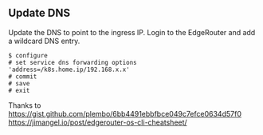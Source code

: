 ## Update DNS
Update the DNS to point to the ingress IP.
Login to the EdgeRouter and add a wildcard DNS entry. 

```
$ configure
# set service dns forwarding options 'address=/k8s.home.ip/192.168.x.x'
# commit
# save
# exit
```

Thanks to   
https://gist.github.com/plembo/6bb4491ebbfbce049c7efce0634d57f0   
https://jimangel.io/post/edgerouter-os-cli-cheatsheet/
